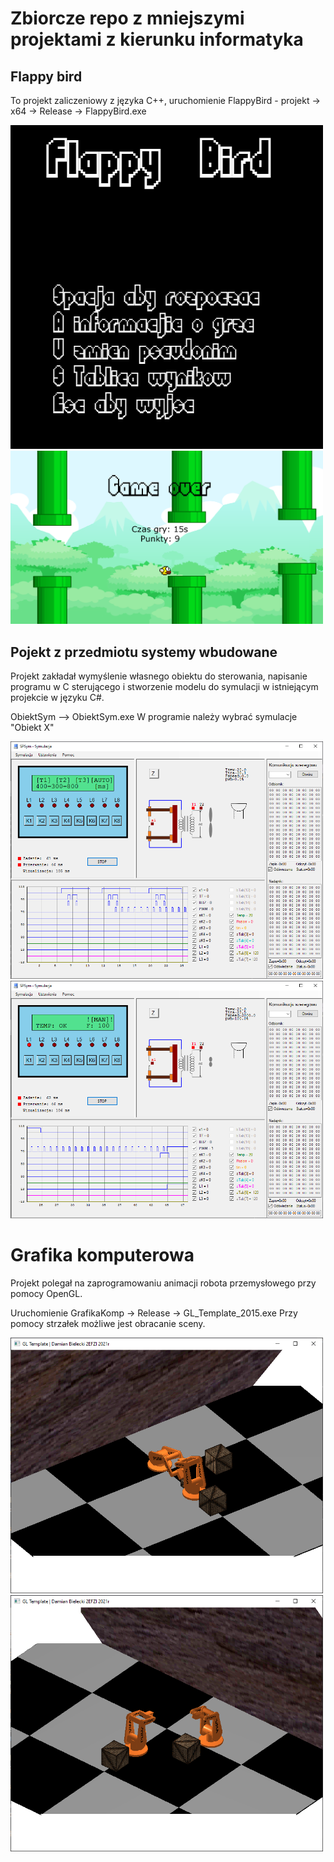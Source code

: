 # Zbiorcze repo z mniejszymi projektami z kierunku informatyka

## Flappy bird 
To projekt zaliczeniowy z języka C++,
uruchomienie FlappyBird - projekt -> x64 -> Release -> FlappyBird.exe

<img src="FlappyBird/img/ss1.png?raw=true" alt="drawing" style="width:500px;"/>
<img src="FlappyBird/img/ss2.png?raw=true" alt="drawing" style="width:500px;"/>


## Pojekt z przedmiotu systemy wbudowane
Projekt zakładał wymyślenie własnego obiektu do sterowania,
napisanie programu w C sterującego i stworzenie modelu do symulacji
w istniejącym projekcie w języku C#.

ObiektSym --> ObiektSym.exe
W programie należy wybrać symulacje "Obiekt X"

<img src="SystemyWbudowane/img/ss1.png?raw=true" alt="drawing" style="width:500px;"/>
<img src="SystemyWbudowane/img/ss2.png?raw=true" alt="drawing" style="width:500px;"/>

# Grafika komputerowa

Projekt polegał na zaprogramowaniu animacji robota przemysłowego przy pomocy 
OpenGL. 

Uruchomienie GrafikaKomp -> Release -> GL_Template_2015.exe
Przy pomocy strzałek możliwe jest obracanie sceny.

<img src="grafikaKomp/img/ss1.png?raw=true" alt="drawing" style="width:500px;"/>
<img src="grafikaKomp/img/ss2.png?raw=true" alt="drawing" style="width:500px;"/>
